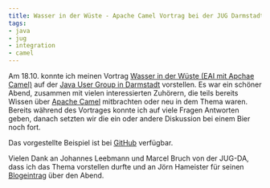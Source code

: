 ```yaml
---
title: Wasser in der Wüste - Apache Camel Vortrag bei der JUG Darmstadt
tags:
- java
- jug
- integration
- camel
---
```


Am 18.10. konnte ich meinen Vortrag [Wasser in der Wüste (EAI mit Apchae Camel)](/2012/08/neuer-vortrag-wasser-in-der-wuste.html) auf der [Java User Group in Darmstadt](http://jug-da.de) vorstellen. Es war ein schöner Abend, zusammen mit vielen interessierten Zuhörern, die teils bereits Wissen über [Apache Camel](http://camel.apache.org) mitbrachten oder neu in dem Thema waren. Bereits während des Vortrages konnte ich auf viele Fragen Antworten geben, danach setzten wir die ein oder andere Diskussion bei einem Bier noch fort.

Das vorgestellte Beispiel ist bei [GitHub](https://github.com/dasniko/camel-oracleaq) verfügbar.

Vielen Dank an Johannes Leebmann und Marcel Bruch von der JUG-DA, dass ich das Thema vorstellen durfte und an Jörn Hameister für seinen [Blogeintrag](http://www.hameister.org/Blog/?p=3483) über den Abend.
